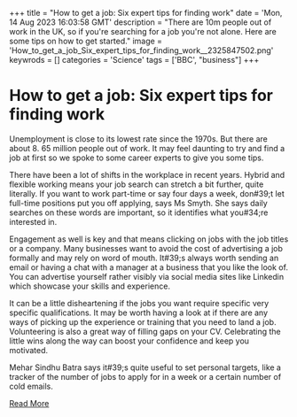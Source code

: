+++
title = "How to get a job: Six expert tips for finding work"
date = 'Mon, 14 Aug 2023 16:03:58 GMT'
description = "There are 10m people out of work in the UK, so if you're searching for a job you're not alone. Here are some tips on how to get started."
image = 'How_to_get_a_job_Six_expert_tips_for_finding_work__2325847502.png'
keywrods =  []
categories = 'Science'
tags = ['BBC', "business"]
+++

# How to get a job: Six expert tips for finding work

Unemployment is close to its lowest rate since the 1970s.
But there are about 8.
65 million people out of work.
It may feel daunting to try and find a job at first so we spoke to some career experts to give you some tips.

There have been a lot of shifts in the workplace in recent years.
Hybrid and flexible working means your job search can stretch a bit further, quite literally.
If you want to work part-time or say four days a week, don<bb>#39;t let full-time positions put you off applying, says Ms Smyth.
She says daily searches on these words are important, so it identifies what you<bb>#34;re interested in.

Engagement as well is key and that means clicking on jobs with the job titles or a company.
Many businesses want to avoid the cost of advertising a job formally and may rely on word of mouth.
It<bb>#39;s always worth sending an email or having a chat with a manager at a business that you like the look of.
You can advertise yourself rather visibly via social media sites like Linkedin which showcase your skills and experience.

It can be a little disheartening if the jobs you want require specific very specific qualifications.
It may be worth having a look at if there are any ways of picking up the experience or training that you need to land a job.
Volunteering is also a great way of filling gaps on your CV.
Celebrating the little wins along the way can boost your confidence and keep you motivated.

Mehar Sindhu Batra says it<bb>#39;s quite useful to set personal targets, like a tracker of the number of jobs to apply for in a week or a certain number of cold emails.


[Read More](https://www.bbc.co.uk/news/business-64939070)
